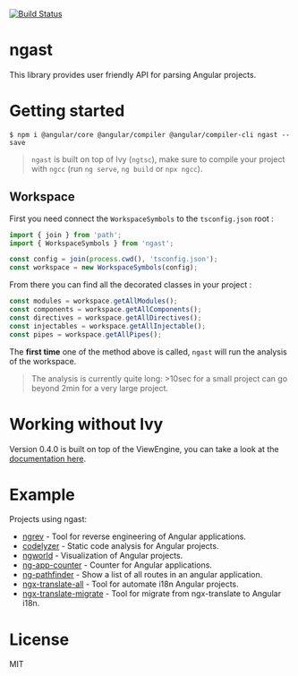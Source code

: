 [![Build Status](https://travis-ci.org/mgechev/ngast.svg?branch=master)](https://travis-ci.org/mgechev/ngast)

# ngast

This library provides user friendly API for parsing Angular projects.

# Getting started
```
$ npm i @angular/core @angular/compiler @angular/compiler-cli ngast --save
```

> `ngast` is built on top of Ivy (`ngtsc`), make sure to compile your project with `ngcc` (run `ng serve`, `ng build` or `npx ngcc`).

## Workspace
First you need connect the `WorkspaceSymbols` to the `tsconfig.json` root : 
```typescript
import { join } from 'path';
import { WorkspaceSymbols } from 'ngast';

const config = join(process.cwd(), 'tsconfig.json');
const workspace = new WorkspaceSymbols(config);
```

From there you can find all the decorated classes in your project : 
```typescript
const modules = workspace.getAllModules();
const components = workspace.getAllComponents();
const directives = workspace.getAllDirectives();
const injectables = workspace.getAllInjectable();
const pipes = workspace.getAllPipes();
```

The **first time** one of the method above is called, `ngast` will run the analysis of the workspace.

> The analysis is currently quite long: >10sec for a small project can go beyond 2min for a very large project.


# Working without Ivy
Version 0.4.0 is built on top of the ViewEngine, you can take a look at the [documentation here](https://ng-ast.github.io/ngast/).

# Example

Projects using ngast:

- [ngrev](https://github.com/mgechev/ngrev) - Tool for reverse engineering of Angular applications.
- [codelyzer](https://github.com/mgechev/codelyzer) - Static code analysis for Angular projects.
- [ngworld](https://github.com/mgechev/ngworld) - Visualization of Angular projects.
- [ng-app-counter](https://github.com/irustm/ng-app-counter) - Counter for Angular applications.
- [ng-pathfinder](https://github.com/vakrilov/ng-pathfinder) - Show a list of all routes in an angular application.
- [ngx-translate-all](https://github.com/irustm/ngx-translate-all) - Tool for automate i18n Angular projects.
- [ngx-translate-migrate](https://github.com/irustm/ngx-translate-migrate) - Tool for migrate from ngx-translate to Angular i18n.

# License

MIT

